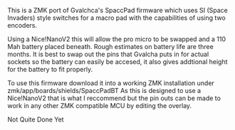 This is a ZMK port of Gvalchca's SpaccPad firmware which uses SI (Space Invaders) style switches for a macro pad with the capabilities of using two encoders.

Using a Nice!NanoV2 this will allow the pro micro to be swapped and a 110 Mah battery placed beneath. Rough estimates on battery life are three months. It is best to swap out the pins that Gvalcha puts in for actual sockets so the battery can easily be accesed, it also gives addtional height for the battery to fit properly.

To use this firmware download it into a working ZMK installation under zmk/app/boards/shields/SpaccPadBT
As this is designed to use a Nice!NanoV2 that is what I reccommend but the pin outs can be made to work in any other ZMK compatible MCU by editing the overlay.

Not Quite Done Yet
